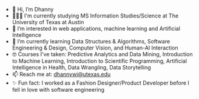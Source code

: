 - 👋 Hi, I’m Dhanny
- 👩🏼‍🎓 I'm currently studying MS Information Studies/Science at The University of Texas at Austin
- 👀 I’m interested in web applications, machine learning and Artificial Intelligence
- 🌱 I’m currently learning Data Structures & Algorithms, Software Engineering & Design, Computer Vision, and Human-AI Interaction
- 🤓 Courses I've taken: Predictive Analytics and Data Mining, Introduction to Machine Learning, Introduction to Scientific Programming, Artificial Intelligence in Health, Data Wrangling, Data Storytelling
- 📫 Reach me at: dhannywi@utexas.edu
- ✨ Fun fact: I worked as a Fashion Designer/Product Developer before I fell in love with software engineering
<!---
dhannywi/dhannywi is a ✨ special ✨ repository because its `README.md` (this file) appears on your GitHub profile.
You can click the Preview link to take a look at your changes.
--->
